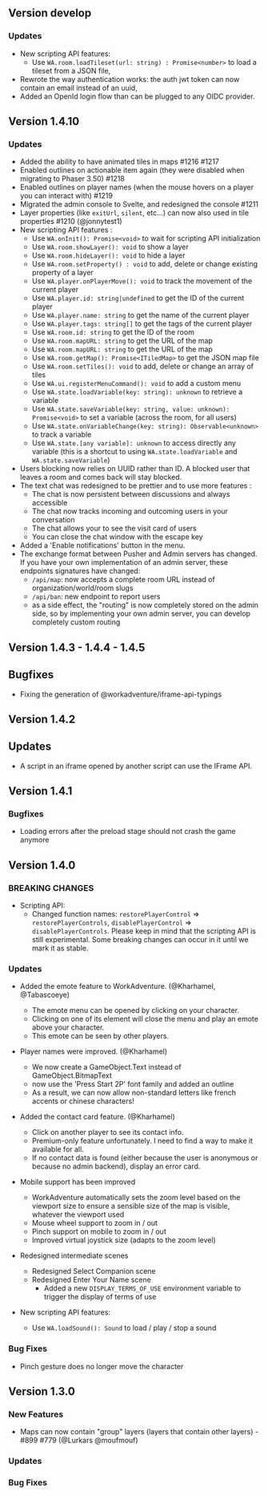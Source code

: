 ## Version develop

### Updates
- New scripting API features: 
  - Use `WA.room.loadTileset(url: string) : Promise<number>` to load a tileset from a JSON file,
- Rewrote the way  authentication works: the auth jwt token can now contain an email instead of an uuid,
- Added an OpenId login flow than can be plugged to any OIDC provider.
## Version 1.4.10

### Updates

- Added the ability to have animated tiles in maps #1216 #1217
- Enabled outlines on actionable item again (they were disabled when migrating to Phaser 3.50) #1218
- Enabled outlines on player names (when the mouse hovers on a player you can interact with) #1219
- Migrated the admin console to Svelte, and redesigned the console #1211
- Layer properties (like `exitUrl`, `silent`, etc...) can now also used in tile properties #1210 (@jonnytest1)
- New scripting API features :
  - Use `WA.onInit(): Promise<void>` to wait for scripting API initialization
  - Use `WA.room.showLayer(): void` to show a layer
  - Use `WA.room.hideLayer(): void` to hide a layer
  - Use `WA.room.setProperty() : void` to add, delete or change existing property of a layer
  - Use `WA.player.onPlayerMove(): void` to track the movement of the current player
  - Use `WA.player.id: string|undefined` to get the ID of the current player
  - Use `WA.player.name: string` to get the name of the current player
  - Use `WA.player.tags: string[]` to get the tags of the current player
  - Use `WA.room.id: string` to get the ID of the room
  - Use `WA.room.mapURL: string` to get the URL of the map
  - Use `WA.room.mapURL: string` to get the URL of the map
  - Use `WA.room.getMap(): Promise<ITiledMap>` to get the JSON map file
  - Use `WA.room.setTiles(): void` to add, delete or change an array of tiles
  - Use `WA.ui.registerMenuCommand(): void` to add a custom menu
  - Use `WA.state.loadVariable(key: string): unknown` to retrieve a variable
  - Use `WA.state.saveVariable(key: string, value: unknown): Promise<void>` to set a variable (across the room, for all users)
  - Use `WA.state.onVariableChange(key: string): Observable<unknown>` to track a variable
  - Use `WA.state.[any variable]: unknown` to access directly any variable (this is a shortcut to using `WA.state.loadVariable` and `WA.state.saveVariable`)
- Users blocking now relies on UUID rather than ID. A blocked user that leaves a room and comes back will stay blocked.
- The text chat was redesigned to be prettier and to use more features :
  - The chat is now persistent between discussions and always accessible
  - The chat now tracks incoming and outcoming users in your conversation
  - The chat allows your to see the visit card of users
  - You can close the chat window with the escape key
- Added a 'Enable notifications' button in the menu.
- The exchange format between Pusher and Admin servers has changed. If you have your own implementation of an admin server, these endpoints signatures have changed:
  - `/api/map`: now accepts a complete room URL instead of organization/world/room slugs
  - `/api/ban`: new endpoint to report users
  - as a side effect, the "routing" is now completely stored on the admin side, so by implementing your own admin server, you can develop completely custom routing

## Version 1.4.3 - 1.4.4 - 1.4.5

## Bugfixes

- Fixing the generation of @workadventure/iframe-api-typings

## Version 1.4.2

## Updates

- A script in an iframe opened by another script can use the IFrame API.

## Version 1.4.1

### Bugfixes

- Loading errors after the preload stage should not crash the game anymore

## Version 1.4.0

### BREAKING CHANGES

- Scripting API:
  - Changed function names: `restorePlayerControl` => `restorePlayerControls`, `disablePlayerControl` => `disablePlayerControls`.
    Please keep in mind that the scripting API is still experimental. Some breaking changes can occur in it until we mark it as stable.

### Updates

- Added the emote feature to WorkAdventure. (@Kharhamel, @Tabascoeye)
  - The emote menu can be opened by clicking on your character. 
  -  Clicking on one of its element will close the menu and play an emote above your character. 
  -  This emote can be seen by other players.
- Player names were improved. (@Kharhamel)
  - We now create a GameObject.Text instead of GameObject.BitmapText
  - now use the 'Press Start 2P' font family and added an outline
  - As a result, we can now allow non-standard letters like french accents or chinese characters!
  
- Added the contact card feature. (@Kharhamel)
  - Click on another player to see its contact info.
  - Premium-only feature unfortunately. I need to find a way to make it available for all.
  - If no contact data is found (either because the user is anonymous or because no admin backend), display an error card.

- Mobile support has been improved
  - WorkAdventure automatically sets the zoom level based on the viewport size to ensure a sensible size of the map is visible, whatever the viewport used
  - Mouse wheel support to zoom in / out
  - Pinch support on mobile to zoom in / out
  - Improved virtual joystick size (adapts to the zoom level)
- Redesigned intermediate scenes
  - Redesigned Select Companion scene
  - Redesigned Enter Your Name scene
    - Added a new `DISPLAY_TERMS_OF_USE` environment variable to trigger the display of terms of use  
- New scripting API features:
  - Use `WA.loadSound(): Sound` to load / play / stop a sound


### Bug Fixes

- Pinch gesture does no longer move the character

## Version 1.3.0

### New Features

* Maps can now contain "group" layers (layers that contain other layers) - #899 #779 (@Lurkars @moufmouf)

### Updates


### Bug Fixes
